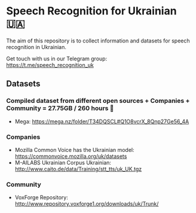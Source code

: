 # Speech Recognition for Ukrainian 🇺🇦

The aim of this repository is to collect information and datasets for speech recognition in Ukrainian.

Get touch with us in our Telegram group: https://t.me/speech_recognition_uk

## Datasets

### Compiled dataset from different open sources + Companies + Community = 27.75GB / 260 hours 💪

- Mega: https://mega.nz/folder/T34DQSCL#Q1O8vcrX_8Qnp27Ge56_4A

### Companies

- Mozilla Common Voice has the Ukrainian model: https://commonvoice.mozilla.org/uk/datasets
- M-AILABS Ukrainian Corpus  Ukrainian: http://www.caito.de/data/Training/stt_tts/uk_UK.tgz

### Community

- VoxForge Repository: http://www.repository.voxforge1.org/downloads/uk/Trunk/
